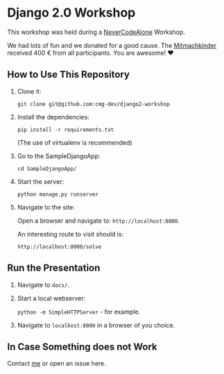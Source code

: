 # Django 2.0 Workshop

This workshop was held during a
[NeverCodeAlone](https://nevercodealone.de/)
Workshop.

We had lots of fun and we donated for a good cause. The
[Mitmachkinder](https://www.mitmachkinder.de/) received 400 € from all
participants. You are awesome! ❤️

## How to Use This Repository

1. Clone it:

   `git clone git@github.com:cmg-dev/django2-workshop`

1. Install the dependencies:

   `pip install -r requirements.txt`

   (The use of virtualenv is recommended)

1. Go to the SampleDjangoApp:

   `cd SampleDjangoApp/`

1. Start the server:

   `python manage.py runserver`

1. Navigate to the site:

   Open a browser and navigate to: `http://localhost:8000`.

   An interesting route to visit should is:

   `http://localhost:8000/solve`

## Run the Presentation

1. Navigate to `docs/`.

1. Start a local webserver:

   `python -m SimpleHTTPServer` - for example.

1. Navigate to `localhost:8000` in a browser of you choice.

## In Case Something does not Work

Contact [me](mailto:christoph.gnip@5minds.de) or open an issue here.
